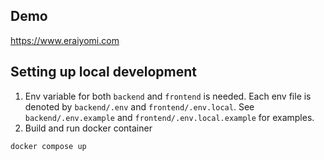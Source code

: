 ## Demo
https://www.eraiyomi.com

## Setting up local development
1. Env variable for both `backend` and `frontend` is needed. Each env file is denoted by `backend/.env` and `frontend/.env.local`. See `backend/.env.example` and `frontend/.env.local.example` for examples.
2. Build and run docker container
```bash
docker compose up
```